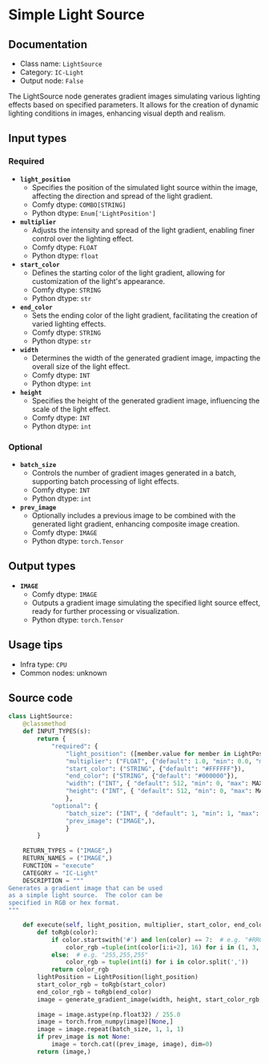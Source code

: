 # Simple Light Source
## Documentation
- Class name: `LightSource`
- Category: `IC-Light`
- Output node: `False`

The LightSource node generates gradient images simulating various lighting effects based on specified parameters. It allows for the creation of dynamic lighting conditions in images, enhancing visual depth and realism.
## Input types
### Required
- **`light_position`**
    - Specifies the position of the simulated light source within the image, affecting the direction and spread of the light gradient.
    - Comfy dtype: `COMBO[STRING]`
    - Python dtype: `Enum['LightPosition']`
- **`multiplier`**
    - Adjusts the intensity and spread of the light gradient, enabling finer control over the lighting effect.
    - Comfy dtype: `FLOAT`
    - Python dtype: `float`
- **`start_color`**
    - Defines the starting color of the light gradient, allowing for customization of the light's appearance.
    - Comfy dtype: `STRING`
    - Python dtype: `str`
- **`end_color`**
    - Sets the ending color of the light gradient, facilitating the creation of varied lighting effects.
    - Comfy dtype: `STRING`
    - Python dtype: `str`
- **`width`**
    - Determines the width of the generated gradient image, impacting the overall size of the light effect.
    - Comfy dtype: `INT`
    - Python dtype: `int`
- **`height`**
    - Specifies the height of the generated gradient image, influencing the scale of the light effect.
    - Comfy dtype: `INT`
    - Python dtype: `int`
### Optional
- **`batch_size`**
    - Controls the number of gradient images generated in a batch, supporting batch processing of light effects.
    - Comfy dtype: `INT`
    - Python dtype: `int`
- **`prev_image`**
    - Optionally includes a previous image to be combined with the generated light gradient, enhancing composite image creation.
    - Comfy dtype: `IMAGE`
    - Python dtype: `torch.Tensor`
## Output types
- **`IMAGE`**
    - Comfy dtype: `IMAGE`
    - Outputs a gradient image simulating the specified light source effect, ready for further processing or visualization.
    - Python dtype: `torch.Tensor`
## Usage tips
- Infra type: `CPU`
- Common nodes: unknown


## Source code
```python
class LightSource:
    @classmethod
    def INPUT_TYPES(s):
        return {
            "required": {
                "light_position": ([member.value for member in LightPosition],),
                "multiplier": ("FLOAT", {"default": 1.0, "min": 0.0, "max": 100.0, "step": 0.001}),
                "start_color": ("STRING", {"default": "#FFFFFF"}),
                "end_color": ("STRING", {"default": "#000000"}),
                "width": ("INT", { "default": 512, "min": 0, "max": MAX_RESOLUTION, "step": 8, }),
                "height": ("INT", { "default": 512, "min": 0, "max": MAX_RESOLUTION, "step": 8, }),
                },
            "optional": {
                "batch_size": ("INT", { "default": 1, "min": 1, "max": 4096, "step": 1, }),
                "prev_image": ("IMAGE",),
                } 
        }
    
    RETURN_TYPES = ("IMAGE",)
    RETURN_NAMES = ("IMAGE",)
    FUNCTION = "execute"
    CATEGORY = "IC-Light"
    DESCRIPTION = """
Generates a gradient image that can be used  
as a simple light source.  The color can be  
specified in RGB or hex format.  
"""

    def execute(self, light_position, multiplier, start_color, end_color, width, height, batch_size=1, prev_image=None):
        def toRgb(color):
            if color.startswith('#') and len(color) == 7:  # e.g. "#RRGGBB"
                color_rgb =tuple(int(color[i:i+2], 16) for i in (1, 3, 5))
            else:  # e.g. "255,255,255"
                color_rgb = tuple(int(i) for i in color.split(','))
            return color_rgb
        lightPosition = LightPosition(light_position)
        start_color_rgb = toRgb(start_color)
        end_color_rgb = toRgb(end_color)
        image = generate_gradient_image(width, height, start_color_rgb, end_color_rgb, multiplier, lightPosition)
        
        image = image.astype(np.float32) / 255.0
        image = torch.from_numpy(image)[None,]
        image = image.repeat(batch_size, 1, 1, 1)
        if prev_image is not None:
            image = torch.cat((prev_image, image), dim=0)
        return (image,)

```
